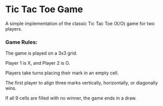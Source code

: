 # Tic Tac Toe Game

A simple implementation of the classic Tic Tac Toe (X/O) game for two players.
 
 ### Game Rules:
 
The game is played on a 3x3 grid.

Player 1 is X, and Player 2 is O.

Players take turns placing their mark in an empty cell.

The first player to align three marks vertically, horizontally, or diagonally wins.

If all 9 cells are filled with no winner, the game ends in a draw.
